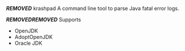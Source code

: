 ***REMOVED*** krashpad
A command line tool to parse Java fatal error logs.

***REMOVED******REMOVED*** Supports

  * OpenJDK
  * AdoptOpenJDK
  * Oracle JDK
